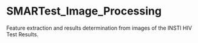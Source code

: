# SMARTest_Image_Processing
Feature extraction and results determination from images of the INSTI HIV Test Results.
